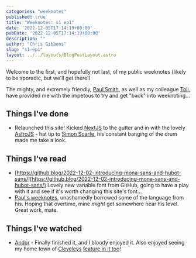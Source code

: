 ```yaml
---
categories: "weeknotes"
published: true
title: "Weeknotes: s1 ep1"
date: '2022-12-05T17:14:19+00:00'
pubDate: '2022-12-05T17:14:19+00:00'
description: ""
author: "Chris Gibbons"
slug: "s1-ep1"
layout: ../../layouts/BlogPostLayout.astro
---
```


Welcome to the first, and hopefully not last, of my public weeknotes (likely to be sporadic, but we'll get there!)

The mighty, and extremely friendly, [Paul Smith](https://www.paulsmith.site), as well as my colleague [Toli](https://www.toli.io/), have provided me with the impetous to try and get "back" into weeknoting...

## Things I've done

- Relaunched this site! Kicked [NextJS](https://nextjs.org/) to the gutter and in with the lovely [AstroJS](https://astro.build/) - hat tip to [Simon Scarfe](https://twitter.com/simonscarfe), his constant banging of the drum made me take a look.

## Things I've read

- [https://github.blog/2022-12-02-introducing-mona-sans-and-hubot-sans/](https://github.blog/2022-12-02-introducing-mona-sans-and-hubot-sans/) Lovely new variable font from GitHub, going to have a play with it and see if it's worth changing this site's font...
- [Paul's weeknotes](https://paulsmith.site/weeknotes/), unashamedly borrowed some of the language from his. Hoping that overtime, mine _might_ get somewhere near his level. Great work, mate.

## Things I've watched

- [Andor](https://en.wikipedia.org/wiki/Andor_(TV_series)) - Finally finished it, and I bloody enjoyed it. Also enjoyed seeing my home town of [Cleveleys](https://en.wikipedia.org/wiki/Thornton-Cleveleys) [feature in it too](https://www.lancs.live/whats-on/whats-on-news/star-wars-andor-shows-thornton-25303404)!

